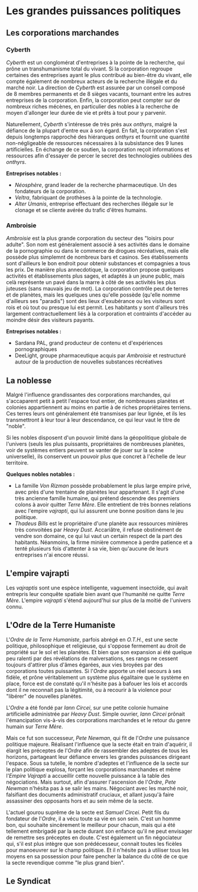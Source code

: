 # Les grandes puissances politiques

## Les corporations marchandes

### Cyberth
*Cyberth* est un conglomérat d'entreprises à la pointe de la recherche, qui prône un transhumanisme total du vivant. Si la corporation regroupe certaines des entreprises ayant le plus contribué au bien-être du vivant, elle compte également de nombreux acteurs de la recherche illégale et du marché noir.
La direction de *Cyberth* est assurée par un conseil composé de 8 membres permanents
 et de 8 sièges vacants, tournant entre les autres entreprises de la corporation.
 Enfin, la corporation peut compter sur de nombreux riches mécènes, en particulier des nobles à la recherche de moyen d'allonger leur durée de vie et prêts à tout pour y parvenir.
 
Naturellement, *Cyberth* s'intéresse de très près aux *onthyrs*, malgré la défiance de la plupart d'entre eux à son égard. En fait, la corporation s'est depuis longtemps rapproché des hiérarques *onthyrs* et fournit une quantité non-négligeable de ressources nécessaires à la subsistance des 9 lunes artificielles. En échange de ce soutien, la corporation reçoit informations et ressources afin d'essayer de percer le secret des technologies oubliées des *onthyrs*.

**Entreprises notables :**
- *Néosphère*, grand leader de la recherche pharmaceutique. Un des fondateurs de la corporation.
- *Veltra*, fabriquant de prothèses à la pointe de la technologie.
- *Alter Umanis*, entreprise effectuant des recherches illégale sur le clonage et se cliente avérée du trafic d'êtres humains.

### Ambroisie
*Ambroisie* est la plus grande corporation du secteur des "loisirs pour adulte". Son nom est généralement associé à ses activités dans le domaine de la pornographie ou dans le commerce de drogues récréatives, mais elle possède plus simplemnt de nombreux bars et casinos. Ses établissements sont d'ailleurs le bon endroit pour obtenir substances et compagnies a tous les prix. De manière plus annecdotique, la corporation propose quelques activités et établissements plus sages, et adaptés à un jeune public, mais celà représente un pavé dans la marre à côté de ses activités les plus juteuses (sans mauvais jeu de mot). 
La corporation contrôle peut de terres et de planètes, mais les quelques unes qu'elle possède (qu'elle nomme d'ailleurs ses "paradis") sont des lieux d'exubérance ou les visiteurs sont rois et où tout ou presque lui est permit. Les habitants y sont d'ailleurs très largement contractuellement liés à la corporation et contraints d'accéder au moindre désir des visiteurs payants. 

**Entreprises notables :**
- Sardana PAL, grand producteur de contenu et d'expériences pornographiques
- DeeLight, groupe pharmaceutique acquis par *Ambroisie* et restructuré autour de la production de nouvelles substances récréatives

## La noblesse
Malgré l'influence grandissantes des corporations marchandes, qui s'accaparent petit à petit l'espace tout entier, de nombreuses planètes et colonies appartiennent au moins en partie à de riches propriétaires terriens. Ces terres leurs ont généralement été transmises par leur lignée, et ils les transmettront à leur tour à leur descendance, ce qui leur vaut le titre de "noble".

Si les nobles disposent d'un pouvoir limité dans la géopolitique globale de l'univers (seuls les plus puissants, propriétaires de nombreuses planètes, voir de systèmes entiers peuvent se vanter de jouer sur la scène universelle), ils conservent un pouvoir plus que concret à l'échelle de leur territoire. 

**Quelques nobles notables :**
- La famille *Von Rizman* possède probablement le plus large empire privé, avec près d'une trentaine de planètes leur appartenant. Il s'agit d'une très ancienne famille humaine, qui prétend descendre des premiers colons à avoir quitter *Terre Mère*. Elle entretient de très bonnes relations avec l'empire *vajrapti*, qui lui assurent une bonne position dans le jeu politique.
- *Thadeus Bills* est le propriétaire d'une planète aux ressources minières très convoitées par *Heavy Dust*. Accariâtre, il refuse obstinément de vendre son domaine, ce qui lui vaut un certain respect de la part des habitants. Néanmoins, la firme minière commence à perdre patience et a tenté plusieurs fois d'attenter à sa vie, bien qu'aucune de leurs entreprises n'ai encore réussi.

## L'empire vajrapti
Les *vajraptis* sont une espèce intelligente, vaguement insectoïde, qui avait entrepris leur conquête spatiale bien avant que l'humanité ne quitte *Terre Mère*. 
L'empire *vajrapti* s'étend aujourd'hui sur plus de la moitié de l'univers connu.


## L'Odre de la Terre Humaniste
L'*Ordre de la Terre Humaniste*, parfois abrégé en *O.T.H.*, est une secte politique, philosophique et religieuse, qui s'oppose fermement au droit de propriété sur le sol et les planètes. Et bien que son expansion ai été quelque peu ralenti par des révélations de malversations, ses rangs ne cessent toujours d'attirer plus d'âmes égarées, aux vies broyées par des corporations toutes puissantes.
Si l'*Ordre* apporte un réel secours à ses fidèle, et prône véritablement un système plus égalitaire que le système en place, force est de constaté qu'il n'hésite pas à bafouer les lois et accords dont il ne reconnait pas la légitimité, ou à recourir à la violence pour "libérer" de nouvelles planètes.

L'*Ordre* a été fondé par *Iann Circei*, sur une petite colonie humaine artificielle administrée par *Heavy Dust*. Simple ouvrier, *Iann Circei* prônait l'émancipation vis-à-vis des corporations marchandes et le retour du genre humain sur *Terre Mère*.

Mais ce fut son successeur, *Pete Newman*, qui fit de l'*Ordre* une puissance politique majeure. Réalisant l'influence que la secte était en train d'aquérir, il élargit les préceptes de l'*Ordre* afin de rassembler des adeptes de tous les horizons, partageant leur défiance envers les grandes puissances dirigeant l'espace. Sous sa tutelle, le nombre d'adeptes et l'influence de la secte sur le plan politique explosa, forçant les corporations marchandes et même l'*Empire Vajrapti* a accueillir cette nouvelle puissance à la table des négociations. Mais surtout, afin d'assurer l'ascension de l'*Ordre*, *Pete Newman* n'hésita pas à se salir les mains. Négociant avec les marché noir, falsifiant des documents administratif cruciaux, et allant jusqu'à faire assassiner des opposants hors et au sein même de la secte. 

L'actuel gourou suprême de la secte est *Samuel Circei*. Petit fils du fondateur de l'*Ordre*, il a vécu toute sa vie en son sein. C'est un homme bon, qui souhaite sincèrement le meilleur pour chacun, mais qui a été tellement embrigadé par la secte durant son enfance qu'il ne peut envisager de remettre ses préceptes en doute. C'est également un fin négociateur qui, s'il est plus intègre que son prédécesseur, connait toutes les ficèles pour manoeuvrer sur le champ politique. Et il n'hésite pas à utiliser tous les moyens en sa possession pour faire pencher la balance du côté de ce que la secte revendique comme "le plus grand bien".

## Le Syndicat
